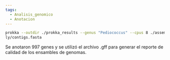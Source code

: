 ```yaml
---
tags:
  - Analisis_genomico
  - Anotacion
---
```

```bash
prokka --outdir ./prokka_results --genus "Pediococcus" --cpus 8 ./assemb  
ly/contigs.fasta
```
Se anotaron 997 genes y se utilizó el archivo .gff para generar el reporte de calidad de los ensambles de genomas.